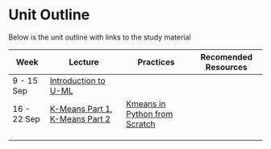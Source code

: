 # Unit Outline
Below is the unit outline with links to the study material

|**Week**|**Lecture**|**Practices**|**Recomended Resources**|
|---|---|---|---|
|9 - 15 Sep|[Introduction to U-ML](https://www.youtube.com/watch?v=BRmdcGwareQ)|||
|16 - 22 Sep|[K-Means Part 1](https://www.youtube.com/watch?v=TtLKCAE6QLM), [K-Means Part 2](https://www.youtube.com/watch?v=Qibg7GIcFBk)|[Kmeans in Python from Scratch](../kmeans_scratch.ipynb)|   |
|   |   |   |   |
|   |   |   |   |
|   |   |   |   |
